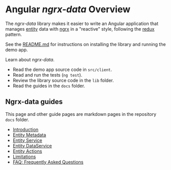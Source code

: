 # Angular _ngrx-data_ Overview

The _ngrx-data_ library makes it easier to write an Angular application that manages [entity](faq.md#entity) data with 
[ngrx](faq.md#ngrx) in a "reactive" style, following the [redux](faq.md#redux) pattern.

See the [README.md](../readme.md) for instructions on installing the library and running the demo app.

Learn about _ngrx-data_.

* Read the demo app source code in `src/client`.
* Read and run the tests (`ng test`).
* Review the library source code in the `lib` folder.
* Read the guides in the `docs` folder.

## Ngrx-data guides

This page and other guide pages are markdown pages in the repository `docs` folder.

* [Introduction](introduction.md) 
* [Entity Metadata](entity-metadata.md)
* [Entity Service](entity-service.md)
* [Entity DataService](entity-dataservice.md)
* [Entity Actions](entity-actions.md)
* [Limitations](limitations.md)
* [FAQ: Frequently Asked Questions](faq.md)
